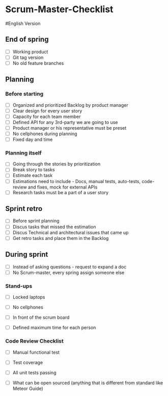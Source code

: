# Scrum-Master-Checklist

#English Version

## End of spring 

- [ ] Working product
- [ ] Git tag version
- [ ] No old feature branches

## Planning

### Before starting
- [ ] Organized and prioritized Backlog by product manager
- [ ] Clear design for every user story
- [ ] Capacity for each team member
- [ ] Defined API for any 3rd-party we are going to use
- [ ] Product manager or his representative must be preset 
- [ ] No cellphones during planning
- [ ] Fixed day and time

### Planning itself
- [ ] Going through the stories by prioritization
- [ ] Break story to tasks
- [ ] Estimate each task
- [ ] Estimations need to include - Docs, manual tests, auto-tests, code-review and fixes, mock for external APIs
- [ ] Research tasks must be a part of a user story
 
## Sprint retro

- [ ] Before sprint planning
- [ ] Discus tasks that missed the estimation
- [ ] Discus Technical and architectural issues that came up
- [ ] Get retro tasks and place them in the Backlog

## During sprint

- [ ] Instead of asking questions - request to expand a doc
- [ ] No Scrum-master, every spring assign someone else 

### Stand-ups
- [ ] Locked laptops
- [ ] No cellphones
- [ ] In front of the scrum board 
- [ ] Defined maximum time for each person
 
 
### Code Review Checklist
- [ ] Manual functional test
- [ ] Test coverage
- [ ] All unit tests passing
- [ ] What can be open sourced (anything that is different from standard like Meteor Guide)
 
